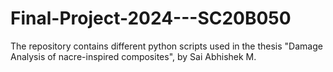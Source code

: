 # Final-Project-2024---SC20B050
The repository contains different python scripts used in the thesis "Damage Analysis of nacre-inspired composites", by Sai Abhishek M.
